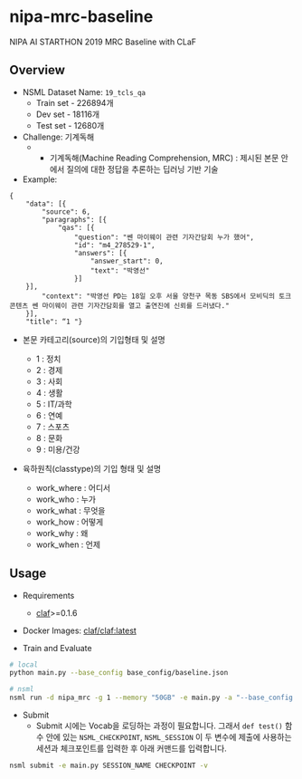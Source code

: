 # nipa-mrc-baseline
NIPA AI STARTHON 2019 MRC Baseline with CLaF

## Overview

- NSML Dataset Name: `19_tcls_qa`
  - Train set - 226894개
  - Dev set - 18116개
  - Test set - 12680개
- Challenge: 기계독해
	- * 기계독해(Machine Reading Comprehension, MRC) : 제시된 본문 안에서 질의에 대한 정답을 추론하는 딥러닝 기반 기술
- Example:

```
{
    "data": [{
        "source": 6,
        "paragraphs": [{
            "qas": [{
                "question": "쎈 마이웨이 관련 기자간담회 누가 했어",
                "id": "m4_278529-1",
                "answers": [{
                    "answer_start": 0,
                    "text": "박영선"
                }]
	}],
        "context": "박영선 PD는 18일 오후 서울 양천구 목동 SBS에서 모비딕의 토크 콘텐츠 쎈 마이웨이 관련 기자간담회를 열고 출연진에 신뢰를 드러냈다."
	}],
	"title": “1 "}
```

- 본문 카테고리(source)의 기입형태 및 설명
    - 1 : 정치
    - 2 : 경제
    - 3 : 사회
    - 4 : 생활
    - 5 : IT/과학
    - 6 : 연예
    - 7 : 스포츠
    - 8 : 문화
    - 9 : 미용/건강

- 육하원칙(classtype)의 기입 형태 및 설명
    - work_where : 어디서
    - work_who : 누가
    - work_what : 무엇을
    - work_how : 어떻게
    - work_why : 왜
    - work_when : 언제


## Usage

- Requirements
    - [claf](https://github.com/naver/claf)>=0.1.6
- Docker Images: [claf/claf:latest](https://hub.docker.com/r/claf/claf/tags)



- Train and Evaluate

```bash
# local
python main.py --base_config base_config/baseline.json

# nsml
nsml run -d nipa_mrc -g 1 --memory "50GB" -e main.py -a "--base_config base_config/baseline.json" -v
```
- Submit
    - Submit 시에는 Vocab을 로딩하는 과정이 필요합니다. 그래서 `def test()` 함수 안에 있는 `NSML_CHECKPOINT`, `NSML_SESSION` 이 두 변수에 제출에 사용하는 세션과 체크포인트를 입력한 후 아래 커맨드를 입력합니다.

```bash
nsml submit -e main.py SESSION_NAME CHECKPOINT -v
```
